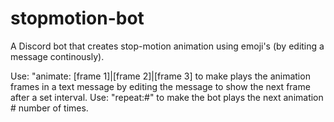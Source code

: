 # stopmotion-bot
A Discord bot that creates stop-motion animation using emoji's (by editing a message continously).

Use: "animate: [frame 1]|[frame 2]|[frame 3] to make plays the animation frames in a text message by editing the message to show the next frame after a set interval.
Use: "repeat:#" to make the bot plays the next animation # number of times.
